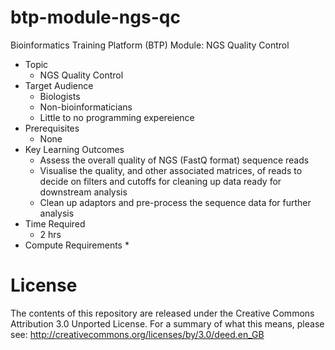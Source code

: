# btp-module-ngs-qc
Bioinformatics Training Platform (BTP) Module: NGS Quality Control

  * Topic
    * NGS Quality Control
  * Target Audience
    * Biologists
	* Non-bioinformaticians
	* Little to no programming expereience
  * Prerequisites
    * None
  * Key Learning Outcomes
    * Assess the overall quality of NGS (FastQ format) sequence reads
    * Visualise the quality, and other associated matrices, of reads to decide on filters and cutoffs for cleaning up data ready for downstream analysis
    * Clean up adaptors and pre-process the sequence data for further analysis
  * Time Required
    * 2 hrs
  * Compute Requirements
    * 

License
=======
The contents of this repository are released under the Creative Commons
Attribution 3.0 Unported License. For a summary of what this means,
please see:
http://creativecommons.org/licenses/by/3.0/deed.en_GB
